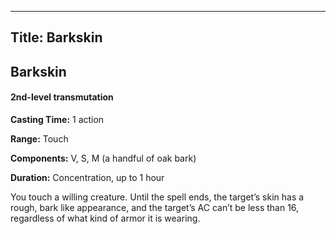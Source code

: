 -------------------------
Title: Barkskin
-------------------------

## Barkskin

#### 2nd-level transmutation


**Casting Time:** 1 action

**Range:** Touch

**Components:** V, S, M (a handful of oak bark)

**Duration:** Concentration, up to 1 hour


You touch a willing creature. Until the spell ends, the target’s skin
has a rough, bark like appearance, and the target’s AC can’t be less
than 16, regardless of what kind of armor it is wearing.


